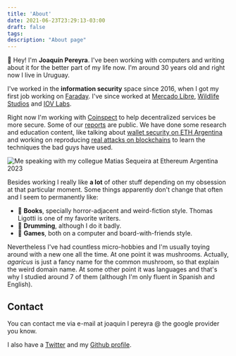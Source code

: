 ```yaml
---
title: 'About'
date: 2021-06-23T23:29:13-03:00
draft: false
tags:
description: "About page"
---
```


👋 Hey! I'm **Joaquín Pereyra**. I've been working with computers and writing about it for the better part of my life now. I'm around 30 years old and right now I live in Uruguay.

I've worked in the **information security** space since 2016, when I got my first job working on [Faraday](https://github.com/infobyte/faraday). I've since worked at [Mercado Libre](https://www.nasdaq.com/es/market-activity/stocks/meli), [Wildlife Studios](https://wildlifestudios.com/) and [IOV Labs](https://www.iovlabs.org/). 

Right now I'm working with [Coinspect](https://www.coinspect.com/) to help decentralized services be more secure. Some of our [reports](https://github.com/coinspect/publications) are public. We have done some research and education content, like talking about [wallet security on ETH Argentina](https://www.youtube.com/live/kc88CEl3vzQ?si=nJxQSHTCG8ZhaADj&t=9481) and working on reproducing [real attacks on blockchains](https://github.com/coinspect/learn-evm-attacks) to learn the techniques the bad guys have used.

![Me speaking with my collegue Matias Sequeira at Ethereum Argentina 2023](/eth-arg-photo.jpg)

Besides working I really like **a lot** of other stuff depending on my obsession at that particular moment. Some things apparently don't change that often and I seem to permanently like:

- 📖 **Books**, specially horror-adjacent and weird-fiction style. Thomas Ligotti is one of my favorite writers. 
- 🥁 **Drumming**, although I do it badly. 
- 🎲 **Games**, both on a computer and board-with-friends style.

Nevertheless I've had countless micro-hobbies and I'm usually toying around with a new one all the time. At one point it was mushrooms. Actually, _agaricus_ is just a fancy name for the common mushroom, so that explain the weird domain name. At some other point it was languages and that's why I studied around 7 of them (although I'm only fluent in Spanish and English).
## Contact 
You can contact me via e-mail at joaquin l pereyra @ the google provider you know. 

I also have a [Twitter](https://twitter.com/0xmatebabe) and my [Github profile](https://github.com/joaquinlpereyra).
